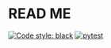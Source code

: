 # READ ME

[![Code style: black](https://img.shields.io/badge/code%20style-black-000000.svg)](https://github.com/psf/black) [![pytest](https://github.com/WangCHEN9/create_py_project/actions/workflows/pytest.yml/badge.svg)](https://github.com/WangCHEN9/create_py_project/actions/workflows/pytest.yml)

